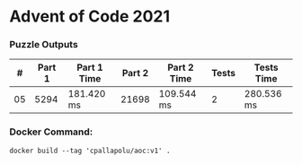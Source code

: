 <h1>Advent of Code 2021</h1>
<h3>Puzzle Outputs</h3>
<table>

<thead>

<tr><th>#  </th><th>Part 1  </th><th>Part 1 Time  </th><th>Part 2  </th><th>Part 2 Time  </th><th>Tests  </th><th>Tests Time  </th></tr>

</thead>

<tbody>

<tr><td>05 </td><td>5294    </td><td>181.420 ms   </td><td>21698   </td><td>109.544 ms   </td><td>2      </td><td>280.536 ms  </td></tr>

</tbody>

</table>

<h3>Docker Command:</h3>
<p><code>docker build --tag 'cpallapolu/aoc:v1' .</code></p>